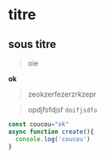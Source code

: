 # titre

## sous titre

>oie

**ok** 

>
>
>
>zeokzerfezerzrkzepr

>opdjfsfdjsf
`doifjsdfo`

```javascript
const coucou="ok"
async function create(){
  console.log('coucou')
}
```